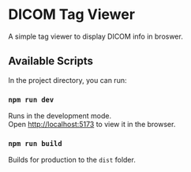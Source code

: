 # DICOM Tag Viewer

A simple tag viewer to display DICOM info in broswer.

## Available Scripts

In the project directory, you can run:

### `npm run dev`

Runs in the development mode.<br />
Open [http://localhost:5173](http://localhost:5173) to view it in the browser.

### `npm run build`

Builds for production to the `dist` folder.<br />
